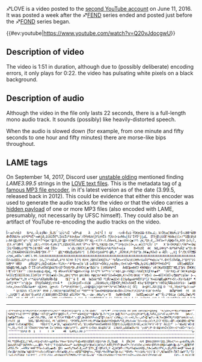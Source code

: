 ♐LOVE is a video posted to the [second YouTube account](Real_and_Fake_channels "wikilink") on June 11, 2016. It was
posted a week after the ♐[FEND](FEND "wikilink") series ended and posted
just before the ♐[FOND](FOND "wikilink") series began.

{{\#ev:youtube|<https://www.youtube.com/watch?v=Q20vJdocgwU>}}

## Description of video

The video is 1:51 in duration, although due to (possibly deliberate)
encoding errors, it only plays for 0:22. the video has pulsating white
pixels on a black background.

## Description of audio

Although the video in the file only lasts 22 seconds, there is a
full-length mono audio track. It sounds (possibly) like
heavily-distorted speech.

When the audio is slowed down (for example, from one minute and fifty
seconds to one hour and fifty minutes) there are morse-like bips
throughout.

## LAME tags

On September 14, 2017, Discord user [unstable olding](unstable_olding "wikilink") mentioned finding *LAME3.99.5*
strings in the [LOVE text files](LOVE_text_files "wikilink"). This is
the metadata tag of [a famous MP3 file encoder](http://lame.sourceforge.net/), in it's latest version as of the
date (3.99.5, released back in 2012). This could be evidence that either
this encoder was used to generate the audio tracks for the video or that
the video carries a [hidden payload](https://en.wikipedia.org/wiki/Payload_\(computing\)) of one or
more MP3 files (also encoded with LAME, presumably, not necessarily by
UFSC himself). They could also be an artifact of YouTube re-encoding the
audio tracks on the video.

![LOVEtxt1.png](LOVEtxt1.png "LOVEtxt1.png")

-----

![LOVEtxt2.png](LOVEtxt2.png "LOVEtxt2.png")
